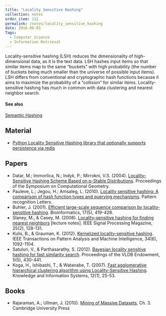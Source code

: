 ```yaml
---
title: "Locality Sensitive Hashing"
collection: notes
order_item: 112
permalink: /notes/locality_sensitive_hashing
date: 2016-06-01
Tags:
  - Computer Science
  - Information Retrieval
---
```


Locality-sensitive hashing (LSH) reduces the dimensionality of high-dimensional data, as it is the text data. LSH hashes input items so that similar items map to the same “buckets” with high probability (the number of buckets being much smaller than the universe of possible input items). LSH differs from conventional and cryptographic hash functions because it aims to maximize the probability of a “collision” for similar items. Locality-sensitive hashing has much in common with data clustering and nearest neighbor search.


#### See also
[Semantic Hashing](/notes/semantic_hashing)


## Material
* [Python Locality Sensitive Hashing library that optionally supports persistence via redis](https://github.com/simonemainardi/LSHash)


## Papers
* Datar, M.; Immorlica, N.; Indyk, P.; Mirrokni, V.S. (2004). [Locality-Sensitive Hashing Scheme Based on p-Stable Distributions](http://www.cs.princeton.edu/courses/archive/spring05/cos598E/bib/p253-datar.pdf). Proceedings of the Symposium on Computational Geometry.
* Pauleve, L.; Jegou, H.; Amsaleg, L. (2010). [Locality sensitive hashing: A comparison of hash function types and querying mechanisms](https://hal.inria.fr/docs/00/56/71/91/PDF/paper.pdf). Pattern recognition Letters.
* Buhler, J. (2001). [Efficient large-scale sequence comparison by locality-sensitive hashing](http://bioinformatics.oxfordjournals.org/content/17/5/419.full.pdf). Bioinformatics, 17(5), 419-428.
* Slaney, M., & Casey, M. (2008). [Locality-sensitive hashing for finding nearest neighbors](http://web.iitd.ac.in/~sumeet/Slaney2008-LSHTutorial.pdf) [lecture notes]. IEEE Signal Processing Magazine, 25(2), 128-131.
* Kulis, B., & Grauman, K. (2012). [Kernelized locality-sensitive hashing](http://ieeexplore.ieee.org/xpls/abs_all.jsp?arnumber=6072216). IEEE Transactions on Pattern Analysis and Machine Intelligence, 34(6), 1092-1104.
* Satuluri, V., & Parthasarathy, S. (2012). [Bayesian locality sensitive hashing for fast similarity search](http://arxiv.org/pdf/1110.1328). Proceedings of the VLDB Endowment, 5(5), 430-441.
* Koga, H., Ishibashi, T., & Watanabe, T. (2007). [Fast agglomerative hierarchical clustering algorithm using Locality-Sensitive Hashing](http://link.springer.com/article/10.1007/s10115-006-0027-5). Knowledge and Information Systems, 12(1), 25-53.


## Books
* Rajaraman, A.; Ullman, J. (2010). [Mining of Massive Datasets](https://www.goodreads.com/book/show/12818088-mining-of-massive-datasets), Ch. 3. Cambridge University Press



